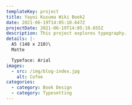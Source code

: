 ```yaml
---
templateKey: project
title: Yayoi Kusuma Wiki Book2
date: 2021-06-19T14:05:10.647Z
projectDate: 2021-06-19T14:05:10.655Z
description: This project explores typography.
details: |-
  A5 (148 x 210)\
  Matte

  Typeface: Arial
images:
  - src: /img/blog-index.jpg
    alt: Cofee
categories:
  - category: Book Design
  - category: Typesetting
---
```

